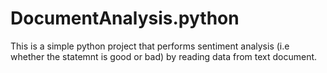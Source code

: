 # DocumentAnalysis.python

This is a simple python project that performs sentiment analysis (i.e whether the statemnt is good or bad) by reading data from text document.

